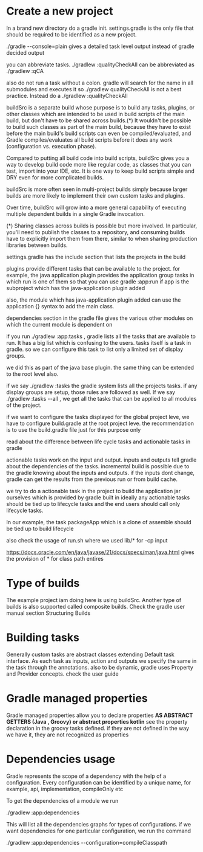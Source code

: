 # Create a new project

In a brand new directory do a gradle init. settings.gradle is the only file that should be required 
to be identified as a new project.

./gradle <task> --console=plain  gives a detailed task level output instead of gradle decided output

you can abbreviate tasks. ./gradlew :qualityCheckAll can be abbreviated as ./gradlew :qCA

also do not run a task without a colon. gradle will search for the name in all submodules and executes it
so ./gradlew qualityCheckAll is not a best practice. Instead do a ./gradlew :qualityCheckAll

buildSrc is a separate build whose purpose is to build any tasks, plugins, or other classes which are intended to be used in build scripts of the main build, but don't have to be shared across builds.(*) It wouldn't be possible to build such classes as part of the main build, because they have to exist before the main build's build scripts can even be compiled/evaluated, and Gradle compiles/evaluates all build scripts before it does any work (configuration vs. execution phase).

Compared to putting all build code into build scripts, buildSrc gives you a way to develop build code more like regular code, as classes that you can test, import into your IDE, etc. It is one way to keep build scripts simple and DRY even for more complicated builds.

buildSrc is more often seen in multi-project builds simply because larger builds are more likely to implement their own custom tasks and plugins.

Over time, buildSrc will grow into a more general capability of executing multiple dependent builds in a single Gradle invocation.

(*) Sharing classes across builds is possible but more involved. In particular, you'll need to publish the classes to a repository, and consuming builds have to explicitly import them from there, similar to when sharing production libraries between builds.

settings.gradle has the include section that lists the projects in the build

plugins provide different tasks that can be available to the project. 
for example, the java application plugin provides the application group tasks in which run is one of them so that you can use 
gradle :app:run if app is the subproject which has the java-application plugin added

also, the module which has java-application plugin added can use the application {} syntax to add the main class.

dependencies section in the gradle file gives the various other modules on which the current module is dependent on

if you run ./gradlew :app:tasks , gradle lists all the tasks that are available to run. It has a big list which is confusing to
the users. tasks itself is a task in gradle. so we can configure this task to list only a limited set of display groups.

we did this as part of the java base plugin. the same thing can be extended to the root level also. 

if we say ./gradlew :tasks the gradle system lists all the projects tasks. if any display groups are setup, those rules are 
followed as well. If we say ./gradlew :tasks --all , we get all the tasks that can be applied to all modules of the project.

if we want to configure the tasks displayed for the global project leve, we have to configure build.gradle at the root project leve.
the recommendation is to use the build.gradle file just for this purpose only

read about the difference between life cycle tasks and actionable tasks in gradle

actionable tasks work on the input and output. inputs and outputs tell gradle about the dependencies of the tasks.
incremental build is possible due to the gradle knowing about the inputs and outputs. if the inputs dont change, gradle can
get the results from the previous run or from build cache.

we try to do a actionable task in the project to build the application jar ourselves which is provided by gradle built in
ideally any actionable tasks should be tied up to lifecycle tasks and the end users should call only lifecycle tasks.

In our example, the task packageApp which is a clone of assemble should be tied up to build lifecycle

also check the usage of run.sh where we used lib/* for -cp input

https://docs.oracle.com/en/java/javase/21/docs/specs/man/java.html gives the provision of * for class path entires


# Type of builds
The example project iam doing here is using buildSrc. Another type of builds is also supported called composite builds.
Check the gradle user manual section Structuring Builds

# Building tasks
Generally custom tasks are abstract classes extending Default task interface. As each task as inputs, action and outputs
we specify the same in the task through the annotations. also to be dynamic, gradle uses Property and Provider concepts.
check the user guide

# Gradle managed properties
Gradle managed properties allow you to declare properties **AS ABSTRACT GETTERS (Java , Groovy) or abstract properties kotlin**
see the property declaration in the groovy tasks defined. if they are not defined in the way we have it, they are not recognized
as properties

# Dependencies usage
Gradle represents the scope of a dependency with the help of a configuration. Every configuration
can be identified by a unique name, for example, api, implementation, compileOnly etc

To get the dependencies of a module we run


./gradlew :app:dependencies

This will list all the dependencies graphs for types of configurations. 
if we want dependencies for one particular configuration, we run the command

./gradlew :app:dependencies --configuration=compileClasspath


